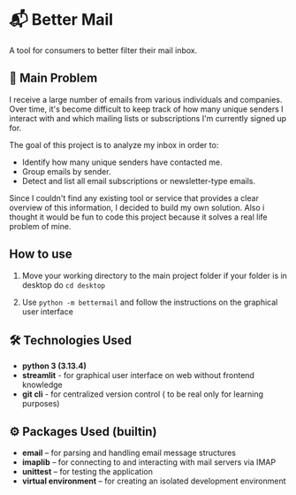 # 📬 Better Mail

A tool for consumers to better filter their mail inbox.

## 🚨 Main Problem

I receive a large number of emails from various individuals and companies. Over time, it's become difficult to keep track of how many unique senders I interact with and which mailing lists or subscriptions I'm currently signed up for.

The goal of this project is to analyze my inbox in order to:

- Identify how many unique senders have contacted me.
- Group emails by sender.
- Detect and list all email subscriptions or newsletter-type emails.

Since I couldn't find any existing tool or service that provides a clear overview of this information, I decided to build my own solution. Also i thought it would be fun to code this project because it solves a real life problem of mine.

## How to use

1. Move your working directory to the main project 
   folder if your folder is in desktop do `cd desktop`

2. Use `python -m bettermail` and follow the instructions
   on the graphical user interface

## 🛠️ Technologies Used

- **python 3 (3.13.4)**
- **streamlit**           - for graphical user interface on web without frontend knowledge
- **git cli**             - for centralized version control ( to be real only for learning purposes)

## ⚙️ Packages Used (builtin)

- **email**               – for parsing and handling email message structures
- **imaplib**             – for connecting to and interacting with mail servers via IMAP
- **unittest**            – for testing the application
- **virtual environment** – for creating an isolated development environment